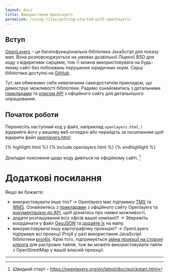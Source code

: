 ```yaml
---
layout: docs
title: Використання OpenLayers
permalink: /using-tiles/getting-started-with-openlayers/
---
```


## Вступ

[OpenLayers](http://openlayers.org/)&nbsp;– це багатофункціональна бібліотека JavaScript для показу мап. Вона розповсюджується на умовах дозвільної Ліцензії BSD для коду з відкритими сирцями, тож її можна використовувати на будь-якому сайті без побоювань порушення юридичних норм. Сирці бібліотеки доступні на [GitHub](https://github.com/openlayers/ol3/).

Тут, ми обмежимо себе невеличким самодостатнім прикладом, що демострує можливості бібліотеки. Радимо ознайомитись з детальними [прикладами](http://openlayers.org/en/latest/examples/) та [описом API](http://openlayers.org/en/latest/apidoc/) з офіційного сайту для детальнішого опрацювання.

## Початок роботи

Перенесіть наступний код у файл, наприклад `openlayers.html`, і відкрийте його у вашому веб-оглядачі або перейдіть за посиланням щоб відкрити файл [openlayers.html]({{site.baseurl}}/assets/openlayers.html):

{% highlight html %}
{% include openlayers.html %}
{% endhighlight %}

Докладні пояснення щодо коду дивіться на офіційному сайті. [^1]

# Додаткові посилання
Якщо ви бажаєте:

*   використовувати інше тло?&nbsp;→ Openlayers має підтримку [TMS](https://en.wikipedia.org/wiki/Tile_Map_Service) та [WMS](https://uk.wikipedia.org/wiki/Web_Map_Service). Ознайомтесь з [прикладами](http://openlayers.org/en/latest/examples/) з офіційного сайту Openlayers та [документацією до API](http://openlayers.org/en/latest/apidoc/), щоб дізнатись про наявні можливості.
*   додати розташування всіх офісів вашої компанії?&nbsp;→ Збережіть координати у файл [GeoJSON](http://geojson.org/) та [додайте їх](http://openlayers.org/en/latest/examples/select-features.html) на мапу.
*   використовувати іншу картографічну проєкцію?&nbsp;→ OpenLayers підтримує всі проєкції Proj4 у разі використання JavaScript бібліотеки [proj4js](http://proj4js.org/). Крім того, підтримується [зміна проєкції на стороні клієнта](http://openlayers.org/en/latest/examples/reprojection-by-code.html) для растрових тайлів, тож ви можете використовувати тайли з OpenStreetMap у вашій власній проєкції.

----
[^1]: Швидкий старт&nbsp;– <https://openlayers.org/en/latest/doc/quickstart.html>
